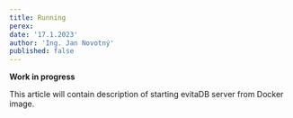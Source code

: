 ```yaml
---
title: Running
perex:
date: '17.1.2023'
author: 'Ing. Jan Novotný'
published: false
---
```


**Work in progress**

This article will contain description of starting evitaDB server from Docker image.
